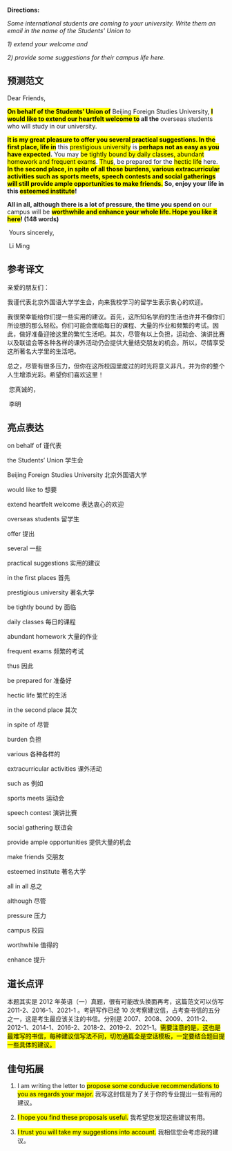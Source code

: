 **Directions:**

_Some international students are coming to your university. Write them an email in the name of the Students' Union to_

_1) extend your welcome and_

_2) provide some suggestions for their campus life here._

## 预测范文

Dear Friends,

**<mark>On behalf of the Students’ Union of</mark>** Beijing Foreign Studies University, **<mark>I would like to extend our heartfelt welcome to</mark> all the** overseas students who will study in our university.

**<mark>It is my great pleasure to offer you several practical suggestions. In the first place, life in</mark>** this <mark>prestigious university</mark> is **<mark>perhaps not as easy as you have expected</mark>.** You may <mark>be tightly bound by daily classes, abundant homework and frequent exams</mark>. <mark>Thus</mark>, be prepared for the <mark>hectic life</mark> here. **<mark>In the second place, in spite of all those burdens, various extracurricular activities such as sports meets, speech contests and social gatherings will still provide ample opportunities to make friends.</mark> So, enjoy your life in this <mark>esteemed institute</mark>!**

**All in all, although there is a lot of pressure, the time you spend on** our campus will be **<mark>worthwhile and enhance your whole life. Hope you like it here</mark>! (148 words)**

​ Yours sincerely,

​ Li Ming

## 参考译文

亲爱的朋友们：

我谨代表北京外国语大学学生会，向来我校学习的留学生表示衷心的欢迎。

我很荣幸能给你们提一些实用的建议。首先，这所知名学府的生活也许并不像你们所设想的那么轻松。你们可能会面临每日的课程、大量的作业和频繁的考试。因此，做好准备迎接这里的繁忙生活吧。其次，尽管有以上负担，运动会、演讲比赛以及联谊会等各种各样的课外活动仍会提供大量结交朋友的机会。所以，尽情享受这所著名大学里的生活吧。

总之，尽管有很多压力，但你在这所校园里度过的时光将意义非凡，并为你的整个人生增添光彩。希望你们喜欢这里！

​ 您真诚的，

​ 李明

## 亮点表达

on behalf of 谨代表

the Students’ Union 学生会

Beijing Foreign Studies University 北京外国语大学

would like to 想要

extend heartfelt welcome 表达衷心的欢迎

overseas students 留学生

offer 提出

several 一些

practical suggestions 实用的建议

in the first places 首先

prestigious university 著名大学

be tightly bound by 面临

daily classes 每日的课程

abundant homework 大量的作业

frequent exams 频繁的考试

thus 因此

be prepared for 准备好

hectic life 繁忙的生活

in the second place 其次

in spite of 尽管

burden 负担

various 各种各样的

extracurricular activities 课外活动

such as 例如

sports meets 运动会

speech contest 演讲比赛

social gathering 联谊会

provide ample opportunities 提供大量的机会

make friends 交朋友

esteemed institute 著名大学

all in all 总之

although 尽管

pressure 压力

campus 校园

worthwhile 值得的

enhance 提升

## 道长点评

本题其实是 2012 年英语（一）真题，很有可能改头换面再考，这篇范文可以仿写 2011-2、2016-1、2021-1 。考研写作已经 10 次考察建议信，占考查书信的五分之一，这是考生最应该关注的书信。分别是 2007、2008、2009、2011-2、2012-1、2014-1、2016-2、2018-2、2019-2、2021-1。<mark>需要注意的是，这也是最难写的书信，每种建议信写法不同，切勿通篇全是空话模板，一定要结合题目提一些具体的建议。</mark>

## 佳句拓展

1. I am writing the letter to <mark>propose some conducive recommendations to you as regards your major.</mark> 我写这封信是为了关于你的专业提出一些有用的建议。

2. <mark>I hope you find these proposals useful.</mark> 我希望您发现这些建议有用。

3. <mark>I trust you will take my suggestions into account.</mark> 我相信您会考虑我的建议。
